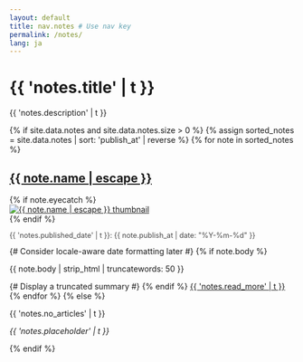 ```yaml
---
layout: default
title: nav.notes # Use nav key
permalink: /notes/
lang: ja
---
```


# {{ 'notes.title' | t }}

{{ 'notes.description' | t }}

<div class="note-articles-list">
  {% if site.data.notes and site.data.notes.size > 0 %}
    {% assign sorted_notes = site.data.notes | sort: 'publish_at' | reverse %}
    {% for note in sorted_notes %}
      <article class="note-article-item" style="margin-bottom: calc(var(--spacing-unit) * 1.5); padding-bottom: var(--spacing-unit); border-bottom: 1px solid var(--color-border);">
        <h2><a href="{{ note.note_url }}" target="_blank" rel="noopener noreferrer">{{ note.name | escape }}</a></h2>
        {% if note.eyecatch %}
          <a href="{{ note.note_url }}" target="_blank" rel="noopener noreferrer" style="display: block; margin-bottom: calc(var(--spacing-unit) / 2);">
            <img src="{{ note.eyecatch }}" alt="{{ note.name | escape }} thumbnail" style="max-width: 100%; height: auto; border-radius: var(--border-radius);">
          </a>
        {% endif %}
        <p style="font-size: 0.9em; opacity: 0.8;">{{ 'notes.published_date' | t }}: {{ note.publish_at | date: "%Y-%m-%d" }}</p> {# Consider locale-aware date formatting later #}
        {% if note.body %}
          <p>{{ note.body | strip_html | truncatewords: 50 }}</p> {# Display a truncated summary #}
        {% endif %}
        <a href="{{ note.note_url }}" target="_blank" rel="noopener noreferrer" class="read-more-link">{{ 'notes.read_more' | t }}</a>
      </article>
    {% endfor %}
  {% else %}
    <p>{{ 'notes.no_articles' | t }}</p>
    <!-- Placeholder for when _data/notes.yml is empty or doesn't exist -->
    <p><em>{{ 'notes.placeholder' | t }}</em></p>
  {% endif %}
</div>
